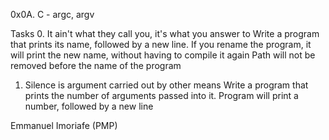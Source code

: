 
0x0A. C - argc, argv

Tasks
0. It ain't what they call you, it's what you answer to
Write a program that prints its name, followed by a new line.
If you rename the program, it will print the new name, without having to compile it again
Path will not be removed before the name of the program

1. Silence is argument carried out by other means
Write a program that prints the number of arguments passed into it.
Program will print a number, followed by a new line


Emmanuel Imoriafe (PMP)
